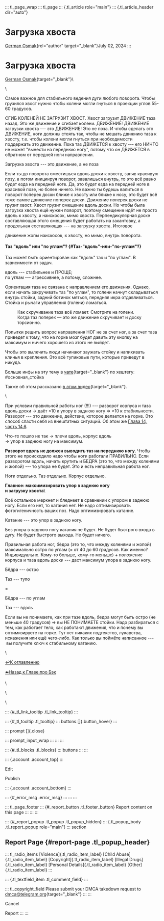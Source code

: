 ::: tl_page_wrap
::: tl_page
::: {.tl_article role="main"}
::: {.tl_article_header dir="auto"}
# Загрузка хвоста

[German Osmak](https://t.me/GJ_Osmak){rel="author" target="_blank"}July
02, 2024
:::

# Загрузка хвоста 

[German Osmak](https://t.me/GJ_Osmak){target="_blank"}\

\

Самое важное для стабильного ведения дуги любого поворота. Чтобы
грузился хвост нужно чтобы колени могли гнуться в проекции углов 55-60
градусов.

СГИБ КОЛЕНЕЙ НЕ ЗАГРУЗИТ ХВОСТ. Хвост загрузит ДВИЖЕНИЕ таза назад. Это
же движение и сгибает колени. ДВИЖЕНИЕ! ДВИЖЕНИЕ загрузки хвоста --- это
ДВИЖЕНИЕ! Это не поза. И чтобы сделать это ДВИЖЕНИЕ, ноги должны стоять
так, чтобы не мешать движнию таза к хвосту, т.е. чтобы колени могли
гнуться при необходимости поддержать это движение. Пока таз ДВИЖЕТСЯ к
хвосту --- его НИЧТО не может \"вынести на переднюю ногу\", потому что
он ДВИЖЕТСЯ в обратном от передней ноги направлении.

Загрузка хвоста --- это движение, а не поза

Если ты до поворота сместишься вдоль доски к хвосту, заняв красивую
позу, а потом инициируя поворот, завалишься внутрь, то это всё равно
будет езда на передней ноге. Да, это будет езда на передней ноге в
красивой позе, но более ничего. Не важно ты будешь валиться в поворот
поперек доски ближе к хвосту или ближе к носу, это будет всё тоже самое
движение поперек доски. Движение поперек доски не грузит хвост. Хвост
грузит смещение вдоль доски. Но чтобы была загрузка хвоста ещё нужен
поворот, поэтому смещение идёт не просто вдоль к хвосту, а наискосок,
мимо хвоста. Перпендикулярная доске составляющая этого смещения будет
работать на закантовку, а продольная составляющая --- на загрузку
хвоста. Итоговое

движение жопы наискосок, к хвосту, но мимо, внутрь поворота.

####  

#### Таз \"вдоль\" или \"по углам\"? {#Таз-&quot;вдоль&quot;-или-&quot;по-углам&quot;?}

Таз может быть ориентирован как \"вдоль\" так и \"по углам\". В
зависимости от задач.

вдоль --- стабильнее и ПРОЩЕ;\
по углам --- агрессивнее, а потому, сложнее.

Ориентация таза не связана с направлением его движения. Однако, если
начать закручивать таз \"по углам\", то голени начнут складываться
внутрь стойки, задний ботинок мяться, передняя икра отдавливаться.
Стойка и рычаги управления (голени) ломаться.

<figure>

<figcaption>Как скручивание таза всё ломает. Смотрите на голени. Когда
таз поперек — это же движение скручивает и доску торсионно.</figcaption>
</figure>

Попытки решить вопрос направления НОГ не за счет ног, а за счет таза
приведет к тому, что на горке мозг будет давить эту кнопку на максимум и
ничего хорошего из этого не выйдет.

Чтобы это вылечить люди начинают заужать стойку и напихивать клинья в
крепления. Это всё тупиковые пути, которые приведут в никуда.

Больше инфы на эту тему в
[чате](https://t.me/+Kxb5G1t_JHE3M2Ni){target="_blank"} по хештегу:
#основная_стойка

Также об этом рассказано [в этом
видео](https://youtu.be/Zsu2axLGafY?si=iiwBoQYeabBAU853){target="_blank"}.

\

При условии правильной работы ног (!!!) --- разворот корпуса и таза
вдоль доски -\> даёт ×10 к упору в заднюю ногу =\> ×10 к стабильности.
Разворот --- это движение, действие, которое делается на горке. Это
способ спасти себя из внештатных ситуаций. Об этом же [Глава 14, часть
14.6](/bunch-05-04-11).

Что-то пошло не так -\> плечи вдоль, корпус вдоль\
-\> упор в заднюю ногу на максимум.

**Разворот вдоль не должен выводить таз на переднюю ногу**. Чтобы этого
не происходило надо чтобы ноги работали ПРАВИЛЬНО. Если разворотом
вдоль, начать крутить и БЕДРА (это то, что между коленями и
жопой) --- то упора не будет. Это и есть неправильная работа ног.

Ноги отдельно. Таз отдельно. Корпус отдельно.

**Главное: максимизировать упор в заднюю ногу**\
**и загрузку хвоста**\

Всё остальное меркнет и бледнеет в сравнении с упором в заднюю ногу.
Если его нет, то катания нет. Не надо оптимизировать фотогигеничность
ваших поз. Надо оптимизировать катание.

Катание --- это упор в заднюю ногу.

Без упора в заднюю ногу катания не будет. Не будет быстрого входа в
дугу. Не будет быстрого выхода. Не будет ничего.

Правильная работа ног, бёдра (это то, что между коленями и жопой)
максимально остро по углам (= от 40 до 60 градусов. Как именно?
Индивидуально. Кому-то больше, кому-то меньше) + положение корпуса и
таза вдоль доски --- даст максимум упора в заднюю ногу.

Бёдра --- остро

Таз --- тупо

=

Бёдра --- по углам

Таз --- вдоль

Если вы не понимаете, как при тазе вдоль, бедра могут быть остро (не
меньше 40 градусов) =\> вы НЕ ПОНИМАЕТЕ стойки. Надо разбираться с тем,
как работает тело, как работают движения, что и почему вы оптимизируете
на горке. Тут нет никаких подтекстов, лукавства, искажения или ещё
чего-либо. Как только вы поймёте написанное --- вы получите ключ к
стабильному катанию.

\

[↩️К оглавлению](/two-turns-hist-03-21)

[⬅️Назад к Главе про Бэк](/backside-06-29-2)

\

<figure>

</figure>

\

\

::: {#_tl_link_tooltip .tl_link_tooltip}
:::

::: {#_tl_tooltip .tl_tooltip}
::: buttons
[]{.button_hover}
:::

::: prompt
[]{.close}

::: prompt_input_wrap
:::
:::
:::

::: {#_tl_blocks .tl_blocks}
::: buttons
:::
:::

::: {.account .account_top}
:::

Edit

Publish

::: {.account .account_bottom}
:::

::: {#_error_msg .error_msg}
:::
:::
:::

::: tl_page_footer
::: {#_report_button .tl_footer_button}
Report content on this page
:::
:::
:::

::: {#_report_popup .tl_popup .tl_popup_hidden}
::: {.tl_popup_body .tl_report_popup role="main"}
::: section
## Report Page {#report-page .tl_popup_header}

::: tl_radio_items
[Violence]{.tl_radio_item_label} [Child Abuse]{.tl_radio_item_label}
[Copyright]{.tl_radio_item_label} [Illegal Drugs]{.tl_radio_item_label}
[Personal Details]{.tl_radio_item_label} [Other]{.tl_radio_item_label}
:::

::: {.tl_textfield_item .tl_comment_field}
:::

::: tl_copyright_field
Please submit your DMCA takedown request to
[dmca@telegram.org](mailto:dmca@telegram.org?subject=Report%20to%20Telegraph%20page%20%22%D0%97%D0%B0%D0%B3%D1%80%D1%83%D0%B7%D0%BA%D0%B0%20%D1%85%D0%B2%D0%BE%D1%81%D1%82%D0%B0%22&body=Reported%20page%3A%20https%3A%2F%2Ftelegra.ph%2FTail-07-02-2%0A%0A%0A){target="_blank"}
:::
:::

Cancel

Report
:::
:::
